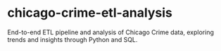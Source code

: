 # chicago-crime-etl-analysis
End-to-end ETL pipeline and analysis of Chicago Crime data, exploring trends and insights through Python and SQL.
